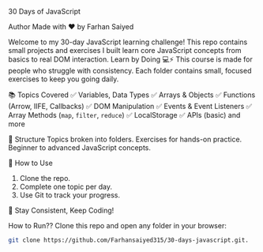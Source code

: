 30 Days of JavaScript

 Author
Made with ❤️ by Farhan Saiyed

Welcome to my 30-day JavaScript learning challenge!
This repo contains small projects and exercises I built learn core JavaScript concepts 
from basics to real DOM interaction.
 Learn by Doing 💻⚡
This course is made for people who struggle with consistency. Each folder contains small, focused exercises to keep you going daily.

  📚 Topics Covered
 ✅ Variables, Data Types
 ✅ Arrays & Objects
 ✅ Functions (Arrow, IIFE, Callbacks)
 ✅ DOM Manipulation
 ✅ Events & Event Listeners
 ✅ Array Methods (`map`, `filter`, `reduce`)
 ✅ LocalStorage
 ✅ APIs (basic) and more


  📁 Structure
  Topics broken into folders.
  Exercises for hands-on practice.
  Beginner to advanced JavaScript concepts.

  📌 How to Use
1. Clone the repo.
2. Complete one topic per day.
3. Use Git to track your progress.

  💪 Stay Consistent, Keep Coding!

 How to Run??
Clone this repo and open any folder in your browser:
```bash
git clone https://github.com/Farhansaiyed315/30-days-javascript.git.

